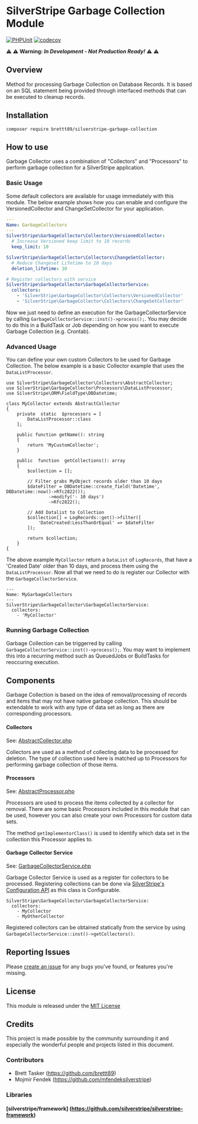 # SilverStripe Garbage Collection Module

[![PHPUnit](https://github.com/brettt89/silverstripe-garbage-collector/actions/workflows/php.yml/badge.svg)](https://github.com/brettt89/silverstripe-garbage-collector/actions/workflows/php.yml) [![codecov](https://codecov.io/gh/brettt89/silverstripe-garbage-collector/branch/master/graph/badge.svg?token=FEEEJP8377)](https://codecov.io/gh/brettt89/silverstripe-garbage-collector)


:warning: :warning: **Warning: *In Development - Not Production Ready!*** :warning: :warning:

## Overview

Method for processing Garbage Collection on Database Records. It is based on an SQL statement being provided through interfaced methods that can be executed to cleanup records.

## Installation

```
composer require brettt89/silverstripe-garbage-collection
```

## How to use

Garbage Collector uses a combination of "Collectors" and "Processors" to perform garbage collection for a SilverStripe application.

### Basic Usage

Some default collectors are available for usage immediately with this module. The below example shows how you can enable and configure the VersionedCollector and ChangeSetCollector for your application.

```yml
---
Name: GarbageCollectors
---
SilverStripe\GarbageCollector\Collectors\VersionedCollector:
  # Increase Versioned keep limit to 10 records
  keep_limit: 10

SilverStripe\GarbageCollector\Collectors\ChangeSetCollector:
  # Reduce Changeset Lifetime to 10 days
  deletion_lifetime: 10

# Register collectors with service
SilverStripe\GarbageCollector\GarbageCollectorService:
  collectors:
	- 'SilverStripe\GarbageCollector\Collectors\VersionedCollector'
	- 'SilverStripe\GarbageCollector\Collectors\ChangeSetCollector'
```

Now we just need to define an execution for the GarbageCollectorService by calling `GarbageCollectorService::inst()->process();`. You may decide to do this in a BuildTask or Job depending on how you want to execute Garbage Collection (e.g. Crontab).

### Advanced Usage

You can define your own custom Collectors to be used for Garbage Collection. The below example is a basic Collector example that uses the `DataListProcessor`.

```
use SilverStripe\GarbageCollector\Collectors\AbstractCollector;
use SilverStripe\GarbageCollector\Processors\DataListProcessor;
use SilverStripe\ORM\FieldType\DBDatetime;

class MyCollector extends AbstractCollector
{
	private  static  $processors = [
		DataListProcessor::class
	];
	
	public function getName(): string
	{
		return 'MyCustomCollector';
	}

	public  function  getCollections(): array
	{
		$collection = [];

		// Filter grabs MyObject records older than 10 days
		$dateFilter = DBDatetime::create_field('Datetime', DBDatetime::now()->Rfc2822());
				->modify('- 10 days')
				->Rfc2822();
		
		// Add Datalist to Collection
		$collection[] = LogRecords::get()->filter([
			'DateCreated:LessThanOrEqual' => $dateFilter
		]);

		return $collection;
	}
{
```

The above example `MyCollector` return a `DataList` of `LogRecords`, that have a 'Created Date' older than 10 days, and process them using the `DataListProcessor`. Now all that we need to do is register our Collector with the `GarbageCollectorService`.

```
---
Name: MyGarbageCollectors
---
SilverStripe\GarbageCollector\GarbageCollectorService:
  collectors:
	- 'MyCollector'
```

### Running Garbage Collection

Garbage Collection can be triggerred by calling `GarbageCollectorService::inst()->process();`. You may want to implement this into a recurring method such as QueuedJobs or BuildTasks for reoccuring execution.

## Components

Garbage Collection is based on the idea of removal/processing of records and items that may not have native garbage collection. This should be extendable to work with any type of data set as long as there are corresponding processors.

#### Collectors

See: [AbstractCollector.php](./src/Collectors/AbstractCollector.php)

Collectors are used as a method of collecting data to be processed for deletion. The type of collection used here is matched up to Processors for performing garbage collection of those items.

#### Processors

See: [AbstractProcessor.php](./src/Processors/AbstractProcessor.php)

Processors are used to process the items collected by a collector for removal. There are some basic Processors included in this module that can be used, however you can also create your own Processors for custom data sets.

The method `getImplementorClass()` is used to identify which data set in the collection this Processor applies to.

#### Garbage Collector Service

See: [GarbageCollectorService.php](./src/GarbageCollectorService.php)

Garbage Collector Service is used as a register for collectors to be processed. Registering collections can be done via [SilverStripe's Configuration API](https://docs.silverstripe.org/en/4/developer_guides/configuration/configuration/) as this class is Configurable.

```
SilverStripe\GarbageCollector\GarbageCollectorService:
  collectors:
	- MyCollector
	- MyOtherCollector
```
Registered collectors can be obtained statically from the service by using `GarbageCollectorService::inst()->getCollectors()`.

## Reporting Issues

Please [create an issue](https://github.com/brettt89/silverstripe-garbage-collector/issues) for any bugs you've found, or features you're missing.

## License

This module is released under the [MIT License](LICENSE)

## Credits

This project is made possible by the community surrounding it and especially the wonderful people and projects listed in this document.

### Contributors

- Brett Tasker (https://github.com/brettt89)
- Mojmir Fendek (https://github.com/mfendeksilverstripe)

### Libraries

#### [silverstripe/framework] (https://github.com/silverstripe/silverstripe-framework)
